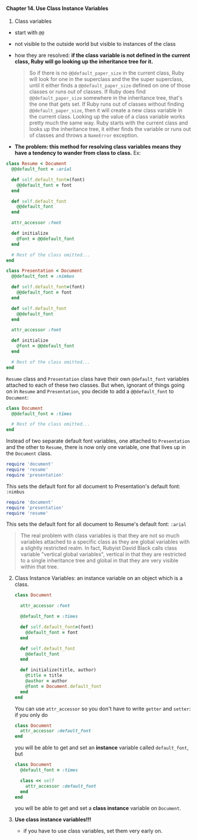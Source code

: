 #### Chapter 14. Use Class Instance Variables

1. Class variables
  - start with `@@`
  - not visible to the outside world but visible to instances of the class
  - how they are resolved: **if the class variable is not defined in the current class, Ruby will go looking up the inheritance tree for it.**
    > So if there is no `@@default_paper_size` in the current class, Ruby will look for one in the superclass and the the super superclass, until it either finds a `@@default_paper_size` defined on one of those classes or runs out of classes. If Ruby does find `@@default_paper_size` somewhere in the inheritance tree, that's the one that gets set. If Ruby runs out of classes without finding `@@default_paper_size`, then it will create a new class variable in the current class. Looking up the value of a class variable works pretty much the same way. Ruby starts with the current class and looks up the inheritance tree, it either finds the variable or runs out of classes and throws a `NameError` exception.

  - **The problem: this method for resolving class variables means they have a tendency to wander from class to class.** Ex:

  ```ruby
  class Resume < Document
    @@default_font = :arial

    def self.default_font=(font)
      @@default_font = font
    end

    def self.default_font
      @@default_font
    end

    attr_accessor :font

    def initialize
      @font = @@default_font
    end

    # Rest of the class omitted...
  end

  class Presentation < Document
    @@default_font = :nimbus

    def self.default_font=(font)
      @@default_font = font
    end

    def self.default_font
      @@default_font
    end

    attr_accessor :font

    def initialize
      @font = @@default_font
    end

    # Rest of the class omitted...
  end
  ```

  `Resume` class and `Presentation` class have their own `@default_font` variables attached to each of these two classes. But when, ignorant of things going on in `Resume` and `Presentation`, you decide to add a `@@default_font` to `Document`:
  ```ruby
  class Document
    @@default_font = :times

    # Rest of the class omitted...
  end
  ```
  Instead of two separate default font variables, one attached to `Presentation` and the other to `Resume`, there is now only one variable, one that lives up in the `Document` class.
  ```ruby
  require 'document'
  require 'resume'
  require 'presentation'
  ```

  This sets the default font for all document to Presentation's default font: `:nimbus`

  ```ruby
  require 'document'
  require 'presentation'
  require 'resume'
  ```
  This sets the default font for all document to Resume's default font: `:arial`

  > The real problem with class variables is that they are not so much variables attached to a specific class as they are global variables with a slightly restricted realm. In fact, Rubyist David Black calls class variable "vertical global variables", vertical in that they are restricted to a single inheritance tree and global in that they are very visible within that tree.

2. Class Instance Variables: an instance variable on an object which is a class.
    ```ruby
    class Document                   

      attr_accessor :font

      @default_font = :times

      def self.default_font=(font)
        @default_font = font
      end

      def self.default_font
        @default_font
      end

      def initialize(title, author)    
        @title = title
        @author = author
        @font = Document.default_font
      end                               
    end
    ```
    You can use `attr_accessor` so you don't have to write `getter` and `setter`:
    if you only do
    ```ruby
    class Document
      attr_accessor :default_font
    end
    ```
    you will be able to get and set an **instance** variable called `default_font`, but

    ```ruby
    class Document
      @default_font = :times

      class << self
        attr_accessor :default_font
      end
    end
    ```
    you will be able to get and set a **class instance** variable on `Document`.

3. **Use class instance variables!!!**
    - if you have to use class variables, set them very early on.  

